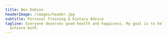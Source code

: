 ```yaml
---
title: Ben Dobson
headerImage: /images/header.jpg
subtitle: Personal Training & Dietary Advice
tagline: Everyone deserves good health and happiness. My goal is to help people
  achieve both.
---
```

